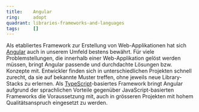 ```yaml
---
title:    Angular  
ring:     adopt  
quadrant: libraries-frameworks-and-languages
tags:     []
---
```


Als etabliertes Framework zur Erstellung von Web-Applikationen hat sich [Angular][angular] auch in unserem Umfeld
bestens bewährt. Für viele Problemstellungen, die innerhalb einer Web-Applikation gelöst werden müssen, bringt Angular
passende und durchdachte Lösungen bzw. Konzepte mit. Entwickler finden sich in unterschiedlichen Projekten schnell
zurecht, da sie auf bekannte Muster treffen, ohne jeweils neue Library-Stacks zu erlernen. Als
[TypeScript][typescript]-basiertes Framework bringt Angular aufgrund der sprachlichen Vorteile gegenüber
JavaScript-basierten Frameworks die Voraussetzung mit, auch in grösseren Projekten mit hohem Qualitätsanspruch
eingesetzt zu werden.

[angular]: https://angular.io
[typescript]: /libraries-frameworks-and-languages/typescript

